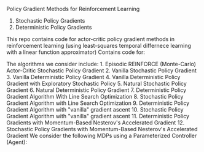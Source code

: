 Policy Gradient Methods for Reinforcement Learning

1. Stochastic Policy Gradients
2. Deterministic Policy Gradients

This repo contains code for actor-critic policy gradient methods in reinforcement learning (using least-squares temporal differnece learning with a linear function approximator) Contains code for:

The algorithms we consider include:
	1.	Episodic REINFORCE (Monte-Carlo) Actor-Critic Stochastic Policy Gradient
	2.	Vanilla Stochastic Policy Gradient
	3.	Vanilla Deterministic Policy Gradient
	4.	Vanilla Deterministic Policy Gradient with Exploratory Stochastic Policy
	5.	Natural Stochastic Policy Gradient
	6.	Natural Deterministic Policy Gradient
	7.	Deterministic Policy Gradient Algorithm With Line Search Optimization
	8.	Stochastic Policy Gradient Algorithm with Line Search Optimization
	9.	Deterministic Policy Gradient Algorithm with "vanilla" gradient ascent
	10.	Stochastic Policy Gradient Algorithm with "vanilla" gradient ascent
	11.	Deterministic Policy Gradients with Momentum-Based Nesterov's Accelerated Gradient
	12.	Stochastic Policy Gradients with Momentum-Based Nesterov's Accelerated Gradient
We consider the following MDPs using a Parameterized Controller (Agent):
